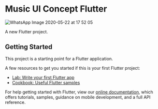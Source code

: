 # Music UI Concept Flutter
![WhatsApp Image 2020-05-22 at 17 52 05](https://user-images.githubusercontent.com/61597430/82667528-a99ccc00-9c55-11ea-8e8b-c5c93c8473b5.jpeg)


A new Flutter project.

## Getting Started

This project is a starting point for a Flutter application.

A few resources to get you started if this is your first Flutter project:

- [Lab: Write your first Flutter app](https://flutter.dev/docs/get-started/codelab)
- [Cookbook: Useful Flutter samples](https://flutter.dev/docs/cookbook)

For help getting started with Flutter, view our
[online documentation](https://flutter.dev/docs), which offers tutorials,
samples, guidance on mobile development, and a full API reference.

